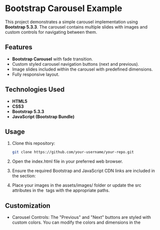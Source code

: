 # Bootstrap Carousel Example

This project demonstrates a simple carousel implementation using **Bootstrap 5.3.3**. The carousel contains multiple slides with images and custom controls for navigating between them.

## Features

- **Bootstrap Carousel** with fade transition.
- Custom styled carousel navigation buttons (next and previous).
- Image slides included within the carousel with predefined dimensions.
- Fully responsive layout.

## Technologies Used

- **HTML5**
- **CSS3**
- **Bootstrap 5.3.3**
- **JavaScript (Bootstrap Bundle)**

## Usage

1. Clone this repository:
   ```bash
   git clone https://github.com/your-username/your-repo.git
2. Open the index.html file in your preferred web browser.

3. Ensure the required Bootstrap and JavaScript CDN links are included in the <head> section:
<link href="https://cdn.jsdelivr.net/npm/bootstrap@5.3.3/dist/css/bootstrap.min.css" rel="stylesheet">
<script src="https://cdn.jsdelivr.net/npm/bootstrap@5.3.3/dist/js/bootstrap.bundle.min.js"></script>

4. Place your images in the assets/images/ folder or update the src attributes in the <img> tags with the appropriate paths.

## Customization
- Carousel Controls: The "Previous" and "Next" buttons are styled with custom colors. You can modify the colors and dimensions in the <style> section of the HTML.
- Image Size: The carousel images are set to 1500px x 500px. Adjust the size in the style attribute of the <img> tag as per your needs.
## How to Use
- Click the Previous or Next buttons to navigate through the carousel slides.
- The carousel will automatically transition between slides with a fade effect.
## Project Structure
        project-root/
        │
        ├── assets/
        │   └── images/
        │       ├── collapse.png
        │       ├── baner.jpeg
        │       └── baner-12.png
        │
        └── index.html

        Preview

## License
This project is open-source and free to use. Feel free to modify and distribute it.

In your repository, make sure to replace `Bithi769845` with the actual path, and if you want to include a preview image, ensure to upload it in the `assets/images/` folder or adjust the path accordingly.

## Contact

For questions or feedback, please reach out to [bithimony01904@gmail.com].

